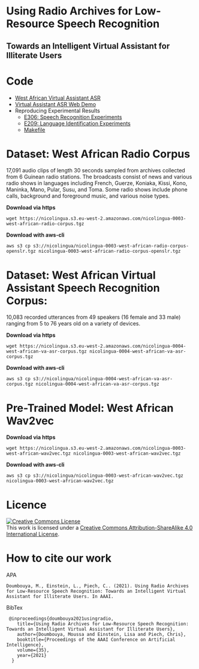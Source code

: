 # Using Radio Archives for Low-Resource Speech Recognition
## Towards an Intelligent Virtual Assistant for Illiterate Users


# Code
- [West African Virtual Assistant ASR](scripts/va_asr)
- [Virtual Assistant ASR Web Demo](scripts/webdemo)
- Reproducing Experimental Results
    - [E306: Speech Recognition Experiments](notebooks/E306)
    - [E209: Language Identification Experiments](notebooks/E209)
    - [Makefile](Makefile)



# Dataset: West African Radio Corpus
17,091 audio clips of length 30 seconds sampled from archives collected from 6 Guinean radio stations. The broadcasts consist of news and various radio shows in languages including French, Guerze, Koniaka, Kissi, Kono, Maninka, Mano, Pular, Susu, and Toma. Some radio shows include phone calls, background and foreground music, and various noise types. 



**Download via https**
```
wget https://nicolingua.s3.eu-west-2.amazonaws.com/nicolingua-0003-west-african-radio-corpus.tgz
```

**Download with aws-cli**
```
aws s3 cp s3://nicolingua/nicolingua-0003-west-african-radio-corpus-openslr.tgz nicolingua-0003-west-african-radio-corpus-openslr.tgz
```

# Dataset: West African Virtual Assistant Speech Recognition Corpus:
10,083 recorded utterances from 49 speakers (16 female and 33 male) ranging from 5 to 76 years old on a variety of devices.

**Download via https**
```
wget https://nicolingua.s3.eu-west-2.amazonaws.com/nicolingua-0004-west-african-va-asr-corpus.tgz nicolingua-0004-west-african-va-asr-corpus.tgz
```

**Download with aws-cli**
```
aws s3 cp s3://nicolingua/nicolingua-0004-west-african-va-asr-corpus.tgz nicolingua-0004-west-african-va-asr-corpus.tgz
```

# Pre-Trained Model: West African Wav2vec


**Download via https**
```
wget https://nicolingua.s3.eu-west-2.amazonaws.com/nicolingua-0003-west-african-wav2vec.tgz nicolingua-0003-west-african-wav2vec.tgz
```

**Download with aws-cli**
```
aws s3 cp s3://nicolingua/nicolingua-0003-west-african-wav2vec.tgz nicolingua-0003-west-african-wav2vec.tgz
```




# Licence


<a rel="license" href="http://creativecommons.org/licenses/by-sa/4.0/"><img alt="Creative Commons License" style="border-width:0" src="https://i.creativecommons.org/l/by-sa/4.0/88x31.png" /></a><br />This work is licensed under a <a rel="license" href="http://creativecommons.org/licenses/by-sa/4.0/">Creative Commons Attribution-ShareAlike 4.0 International License</a>.



# How to cite our work
APA
```
Doumbouya, M., Einstein, L., Piech, C.. (2021). Using Radio Archives for Low-Resource Speech Recognition: Towards an Intelligent Virtual Assistant for Illiterate Users. In AAAI.
```

BibTex
```
 @inproceedings{doumbouya2021usingradio,
    title={Using Radio Archives for Low-Resource Speech Recognition: Towards an Intelligent Virtual Assistant for Illiterate Users},
    author={Doumbouya, Moussa and Einstein, Lisa and Piech, Chris},
    booktitle={Proceedings of the AAAI Conference on Artificial Intelligence},
    volume={35},
    year={2021}
  }
```

